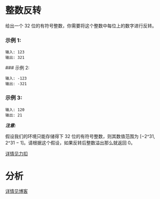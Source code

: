 # 整数反转

给出一个 32 位的有符号整数，你需要将这个整数中每位上的数字进行反转。

### 示例 1:
```
输入: 123
输出: 321
```

### 示例 2:
```
输入: -123
输出: -321
```

### 示例 3:
```
输入: 120
输出: 21
```

***注意:***

假设我们的环境只能存储得下 32 位的有符号整数，则其数值范围为 [−2^31,  2^31 − 1]。请根据这个假设，如果反转后整数溢出那么就返回 0。

[详情见力扣](https://leetcode-cn.com/problems/reverse-integer/)

# 分析

[详情见博客](https://bruceking.site/2020/01/09/leetcode-cn-problem-0007-reverse-integer/)
